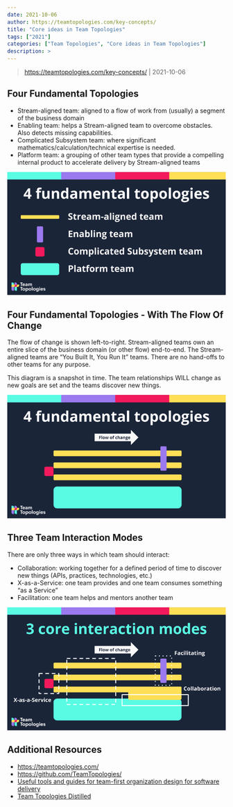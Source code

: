 ```yaml
---
date: 2021-10-06
author: https://teamtopologies.com/key-concepts/
title: "Core ideas in Team Topologies"
tags: ["2021"]
categories: ["Team Topologies", "Core ideas in Team Topologies"]
description: >
---
```


> https://teamtopologies.com/key-concepts/ | 2021-10-06

## Four Fundamental Topologies

- Stream-aligned team: aligned to a flow of work from (usually) a segment of the business domain
- Enabling team: helps a Stream-aligned team to overcome obstacles. Also detects missing capabilities.
- Complicated Subsystem team: where significant mathematics/calculation/technical expertise is needed.
- Platform team: a grouping of other team types that provide a compelling internal product to accelerate delivery by Stream-aligned teams

![Four fundamental topologies](images/1.png)

## Four Fundamental Topologies - With The Flow Of Change

The flow of change is shown left-to-right. Stream-aligned teams own an entire slice of the business domain (or other flow) end-to-end. The Stream-aligned teams are “You Built It, You Run It” teams. There are no hand-offs to other teams for any purpose.

This diagram is a snapshot in time. The team relationships WILL change as new goals are set and the teams discover new things.

![Four fundamental topologies shown with the flow of change](images/2.png)

## Three Team Interaction Modes

There are only three ways in which team should interact:

- Collaboration: working together for a defined period of time to discover new things (APIs, practices, technologies, etc.)
- X-as-a-Service: one team provides and one team consumes something “as a Service”
- Facilitation: one team helps and mentors another team

![3 team interaction modes](images/3.png)

## Additional Resources

- https://teamtopologies.com/
- https://github.com/TeamTopologies/
- [Useful tools and guides for team-first organization design for software delivery](https://teamtopologies.com/resources)
- [Team Topologies Distilled](https://academy.teamtopologies.com/courses/team-topologies-distilled)

